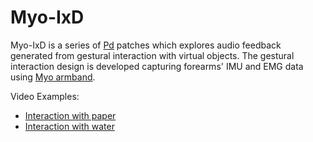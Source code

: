 # Myo-IxD

Myo-IxD is a series of [Pd](https://puredata.info) patches which explores audio feedback generated from gestural interaction with virtual objects. The gestural interaction design is developed capturing forearms' IMU and EMG data using [Myo armband](https://www.myo.com).


Video Examples:
- [Interaction with paper](http://integra.io/myomapper/exploration-of-mixed-reality-using-integra-live-and-myo-armband/)
- [Interaction with water](http://www.xth.io/balandino-di-donato-using-the-xth-sense-to-create-virtual-water-games/)
